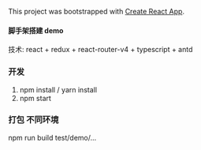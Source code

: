 This project was bootstrapped with [Create React App](https://github.com/facebookincubator/create-react-app).
#### 脚手架搭建 demo
技术: react + redux + react-router-v4 + typescript + antd  

### 开发
1. npm install / yarn install
2. npm start

### 打包 不同环境
npm run build test/demo/...
